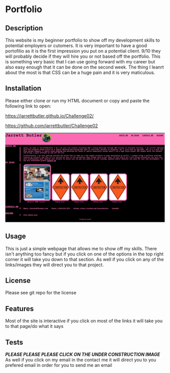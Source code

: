 # Portfolio

## Description

This website is my beginner portfolio to show off my development skills to potential employers or cutomers. It is very important to have a good portofilio as it is the first impression you put on a potential client. 9/10 they will probably decide if they will hire you or not based off the portfolio. This is something very basic that I can use going forward with my career but also easy enough that it can be done on the second week. The thing I leanrt about the most is that CSS can be a huge pain and it is very maticulous. 

## Installation

Please either clone or run my HTML document or copy and paste the following link to open:

https://jarrettbutler.github.io/Challenge02/

https://github.com/jarrettbutler/Challenge02

<img src="./Assets/Images/websitescreenshot.jpg" alt="Webpage screenshot">

## Usage

This is just a simple webpage that allows me to show off my skills. There isn't anything too fancy but if you click on one of the options in the top right corner it will take you down to that section. As well if you click on any of the links/images they will direct you to that project.

## License

Please see git repo for the license

## Features

Most of the site is interactive if you click on most of the links it will take you to that page/do what it says

## Tests

***PLEASE PLEASE PLEASE CLICK ON THE UNDER CONSTRUCTION IMAGE***
As well if you click on my email in the contact me it will direct you to you prefered email in order for you to send me an email